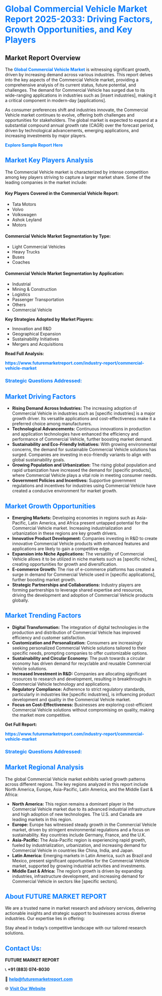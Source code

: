 <h1 style="color: #007BFF;">Global Commercial Vehicle Market Report 2025-2033: Driving Factors, Growth Opportunities, and Key Players</h1>

<section id="overview">
<h2>Market Report Overview</h2>
<p>The <a href="https://www.futuremarketreport.com/industry-report/commercial-vehicle-market" style="color: #007BFF; text-decoration: none;"><strong>Global Commercial Vehicle Market</strong></a> is witnessing significant growth, driven by increasing demand across various industries. This report delves into the key aspects of the Commercial Vehicle market, providing a comprehensive analysis of its current status, future potential, and challenges. The demand for Commercial Vehicle has surged due to its wide-ranging applications in industries such as [insert industries], making it a critical component in modern-day [applications].</p>
<p>As consumer preferences shift and industries innovate, the Commercial Vehicle market continues to evolve, offering both challenges and opportunities for stakeholders. The global market is expected to expand at a substantial compound annual growth rate (CAGR) over the forecast period, driven by technological advancements, emerging applications, and increasing investments by major players.</p>
</section>

<section id="overview">
<p><a href="https://www.futuremarketreport.com/request-sample/reportId=126405" style="color: #007BFF; text-decoration: none;"><strong>Explore Sample Report Here</strong></a></p>
</section>

<section id="key-players">
<h2 style="color: #007BFF;">Market Key Players Analysis</h2>
<p>The Commercial Vehicle market is characterized by intense competition among key players striving to capture a larger market share. Some of the leading companies in the market include:</p>
<h4>Key Players Covered in the Commercial Vehicle Report:</h4>
<ul><li>Tata Motors</li><li>Volvo</li><li>Volkswagen</li><li>Ashok Leyland</li><li>Motors</li></ul>
<h4>Commercial Vehicle Market Segmentation by Type:</h4>
<ul><li>Light Commercial Vehicles</li><li>Heavy Trucks</li><li>Buses</li><li>Coaches</li></ul>

<h4>Commercial Vehicle Market Segmentation by Application:</h4>
<ul><li>Industrial</li><li>Mining &amp; Construction</li><li>Logistics</li><li>Passenger Transportation</li><li>Others</li><li>Commercial Vehicle</li></ul>
<p><strong>Key Strategies Adopted by Market Players:</strong></p>
<ul>
<li>Innovation and R&D</li>
<li>Geographical Expansion</li>
<li>Sustainability Initiatives</li>
<li>Mergers and Acquisitions</li>
</ul>
</section>

<section>
<p><strong>Read Full Analysis: </strong></p><a href="https://www.futuremarketreport.com/industry-report/commercial-vehicle-market" style="color: #007BFF; text-decoration: none;"><strong>https://www.futuremarketreport.com/industry-report/commercial-vehicle-market</strong></a>
<h3 style="color: #007BFF;">Strategic Questions Addressed:</h3>
</section>

<section id="driving-factors">
<h2 style="color: #007BFF;">Market Driving Factors</h2>
<ul>
<li><strong>Rising Demand Across Industries:</strong> The increasing adoption of Commercial Vehicle in industries such as [specific industries] is a major growth driver. Its versatile applications and cost-effectiveness make it a preferred choice among manufacturers.</li>
<li><strong>Technological Advancements:</strong> Continuous innovations in production and application technologies have enhanced the efficiency and performance of Commercial Vehicle, further boosting market demand.</li>
<li><strong>Sustainability and Eco-Friendly Initiatives:</strong> With growing environmental concerns, the demand for sustainable Commercial Vehicle solutions has surged. Companies are investing in eco-friendly variants to align with global sustainability goals.</li>
<li><strong>Growing Population and Urbanization:</strong> The rising global population and rapid urbanization have increased the demand for [specific products], where Commercial Vehicle plays a vital role in meeting consumer needs.</li>
<li><strong>Government Policies and Incentives:</strong> Supportive government regulations and incentives for industries using Commercial Vehicle have created a conducive environment for market growth.</li>
</ul>
</section>

<section id="growth-opportunities">
<h2 style="color: #007BFF;">Market Growth Opportunities</h2>
<ul>
<li><strong>Emerging Markets:</strong> Developing economies in regions such as Asia-Pacific, Latin America, and Africa present untapped potential for the Commercial Vehicle market. Increasing industrialization and urbanization in these regions are key growth drivers.</li>
<li><strong>Innovative Product Development:</strong> Companies investing in R&D to create innovative Commercial Vehicle products with enhanced features and applications are likely to gain a competitive edge.</li>
<li><strong>Expansion into Niche Applications:</strong> The versatility of Commercial Vehicle allows it to be utilized in niche markets such as [specific niches], creating opportunities for growth and diversification.</li>
<li><strong>E-commerce Growth:</strong> The rise of e-commerce platforms has created a surge in demand for Commercial Vehicle used in [specific applications], further boosting market growth.</li>
<li><strong>Strategic Partnerships and Collaborations:</strong> Industry players are forming partnerships to leverage shared expertise and resources, driving the development and adoption of Commercial Vehicle products globally.</li>
</ul>
</section>

<section id="trending-factors">
<h2 style="color: #007BFF;">Market Trending Factors</h2>
<ul>
<li><strong>Digital Transformation:</strong> The integration of digital technologies in the production and distribution of Commercial Vehicle has improved efficiency and customer satisfaction.</li>
<li><strong>Customization and Personalization:</strong> Consumers are increasingly seeking personalized Commercial Vehicle solutions tailored to their specific needs, prompting companies to offer customizable options.</li>
<li><strong>Sustainability and Circular Economy:</strong> The push towards a circular economy has driven demand for recyclable and reusable Commercial Vehicle solutions.</li>
<li><strong>Increased Investment in R&D:</strong> Companies are allocating significant resources to research and development, resulting in breakthroughs in Commercial Vehicle technology and applications.</li>
<li><strong>Regulatory Compliance:</strong> Adherence to strict regulatory standards, particularly in industries like [specific industries], is influencing product development and quality in the Commercial Vehicle market.</li>
<li><strong>Focus on Cost-Effectiveness:</strong> Businesses are exploring cost-efficient Commercial Vehicle solutions without compromising on quality, making the market more competitive.</li>
</ul>
</section>

<section>
<p><strong>Get Full Report: </strong></p><a href="https://www.futuremarketreport.com/industry-report/commercial-vehicle-market" style="color: #007BFF; text-decoration: none;"><strong>https://www.futuremarketreport.com/industry-report/commercial-vehicle-market</strong></a>
<h3 style="color: #007BFF;">Strategic Questions Addressed:</h3>
</section>


<section id="regional-analysis">
<h2 style="color: #007BFF;">Market Regional Analysis</h2>
<p>The global Commercial Vehicle market exhibits varied growth patterns across different regions. The key regions analyzed in this report include North America, Europe, Asia-Pacific, Latin America, and the Middle East & Africa:</p>
<ul>
<li><strong>North America:</strong> This region remains a dominant player in the Commercial Vehicle market due to its advanced industrial infrastructure and high adoption of new technologies. The U.S. and Canada are leading markets in this region.</li>
<li><strong>Europe:</strong> Europe has witnessed steady growth in the Commercial Vehicle market, driven by stringent environmental regulations and a focus on sustainability. Key countries include Germany, France, and the U.K.</li>
<li><strong>Asia-Pacific:</strong> The Asia-Pacific region is experiencing rapid growth, fueled by industrialization, urbanization, and increasing demand for Commercial Vehicle in countries like China, India, and Japan.</li>
<li><strong>Latin America:</strong> Emerging markets in Latin America, such as Brazil and Mexico, present significant opportunities for the Commercial Vehicle market, supported by growing industrial activities and investments.</li>
<li><strong>Middle East & Africa:</strong> The region’s growth is driven by expanding industries, infrastructure development, and increasing demand for Commercial Vehicle in sectors like [specific sectors].</li>
</ul>
</section>

<footer>
<h2 style="color: #007BFF;">About FUTURE MARKET REPORT</h2>
<p>We are a trusted name in market research and advisory services, delivering actionable insights and strategic support to businesses across diverse industries. Our expertise lies in offering:</p>

<p>Stay ahead in today’s competitive landscape with our tailored research solutions.</p>

<h2 style="color: #007BFF;">Contact Us:</h2>
<p><strong>FUTURE MARKET REPORT</strong></p>
<p>📞 <strong>+91 (883) 074-8030</strong></p>
<p>📧 <strong><a href="mailto:help@futuremarketreport.com" style="color: #007BFF;">help@futuremarketreport.com</a></strong></p>
<p>🌐 <strong><a href="https://www.futuremarketreport.com/" style="color: #007BFF;">Visit Our Website</a></strong></p>
</footer>